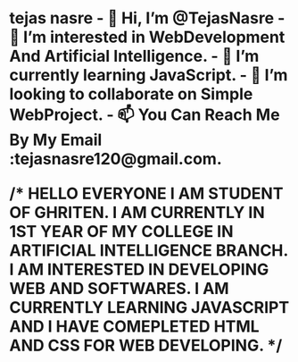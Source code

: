 <h1>tejas nasre</hi>
- 👋 Hi, I’m @TejasNasre
- 👀 I’m interested in WebDevelopment And Artificial Intelligence.
- 🌱 I’m currently learning JavaScript.
- 💞️ I’m looking to collaborate on Simple WebProject.
- 📫 You Can Reach Me By My Email :tejasnasre120@gmail.com.

/*
HELLO EVERYONE I AM STUDENT OF GHRITEN.
I AM CURRENTLY IN 1ST YEAR OF MY COLLEGE IN ARTIFICIAL INTELLIGENCE BRANCH.
I AM INTERESTED IN DEVELOPING WEB AND SOFTWARES.
I AM CURRENTLY LEARNING JAVASCRIPT AND I HAVE COMEPLETED HTML AND CSS FOR WEB DEVELOPING.
*/
